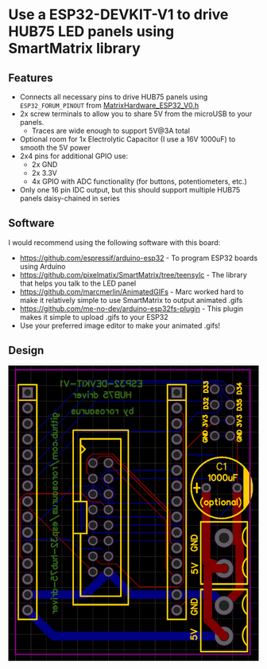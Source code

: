 # Use a ESP32-DEVKIT-V1 to drive HUB75 LED panels using SmartMatrix library

## Features
* Connects all necessary pins to drive HUB75 panels using `ESP32_FORUM_PINOUT` from [MatrixHardware_ESP32_V0.h](https://github.com/pixelmatix/SmartMatrix/blob/teensylc/src/MatrixHardware_ESP32_V0.h)
* 2x screw terminals to allow you to share 5V from the microUSB to your panels.
  * Traces are wide enough to support 5V@3A total
* Optional room for 1x Electrolytic Capacitor (I use a 16V 1000uF) to smooth the 5V power
* 2x4 pins for additional GPIO use: 
  * 2x GND
  * 2x 3.3V
  * 4x GPIO with ADC functionality (for buttons, potentiometers, etc.)
* Only one 16 pin IDC output, but this should support multiple HUB75 panels daisy-chained in series

## Software
I would recommend using the following software with this board:
* https://github.com/espressif/arduino-esp32 - To program ESP32 boards using Arduino
* https://github.com/pixelmatix/SmartMatrix/tree/teensylc - The library that helps you talk to the LED panel
* https://github.com/marcmerlin/AnimatedGIFs - Marc worked hard to make it relatively simple to use SmartMatrix to output animated .gifs
* https://github.com/me-no-dev/arduino-esp32fs-plugin - This plugin makes it simple to upload .gifs to your ESP32
* Use your preferred image editor to make your animated .gifs!

## Design
![](gerber/esp32-hub75-driver.png)

